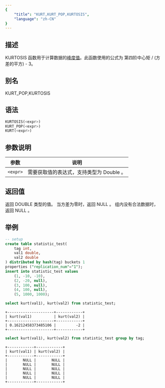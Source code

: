 ```yaml
---
{
    "title": "KURT,KURT_POP,KURTOSIS",
    "language": "zh-CN"
}
---
```


## 描述

KURTOSIS 函数用于计算数据的[峰度值](https://en.wikipedia.org/wiki/Kurtosis)。此函数使用的公式为 第四阶中心矩 / (方差的平方) - 3。

## 别名

KURT_POP,KURTOSIS

## 语法

```sql
KURTOSIS(<expr>)
KURT_POP(<expr>)
KURT(<expr>)
```

## 参数说明

| 参数 | 说明 |
| -- | -- |
| `<expr>` | 需要获取值的表达式，支持类型为 Double 。 |

## 返回值

返回 DOUBLE 类型的值。
当方差为零时，返回 NULL 。
组内没有合法数据时，返回 NULL 。

## 举例

```sql
-- setup
create table statistic_test(
    tag int,
    val1 double,
    val2 double
) distributed by hash(tag) buckets 1
properties ("replication_num"="1");
insert into statistic_test values
    (1, -10, -10),
    (2, -20, null),
    (3, 100, null),
    (4, 100, null),
    (5, 1000, 1000);
```

```sql
select kurt(val1), kurt(val2) from statistic_test;
```

```text
+---------------------+------------+
| kurt(val1)          | kurt(val2) |
+---------------------+------------+
| 0.16212458373485106 |         -2 |
+---------------------+------------+
```

```sql
select kurt(val1), kurt(val2) from statistic_test group by tag;
```

```text
+------------+------------+
| kurt(val1) | kurt(val2) |
+------------+------------+
|       NULL |       NULL |
|       NULL |       NULL |
|       NULL |       NULL |
|       NULL |       NULL |
|       NULL |       NULL |
+------------+------------+
```

